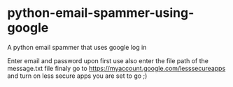 # python-email-spammer-using-google
A python email spammer that uses google log in

Enter email and password upon first use
also enter the file path of the message.txt file
finaly go to https://myaccount.google.com/lesssecureapps and turn on less secure apps
you are set to go ;)
